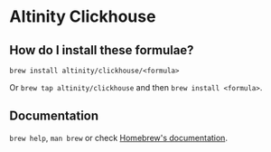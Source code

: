 # Altinity Clickhouse

## How do I install these formulae?

`brew install altinity/clickhouse/<formula>`

Or `brew tap altinity/clickhouse` and then `brew install <formula>`.

## Documentation

`brew help`, `man brew` or check [Homebrew's documentation](https://docs.brew.sh).
